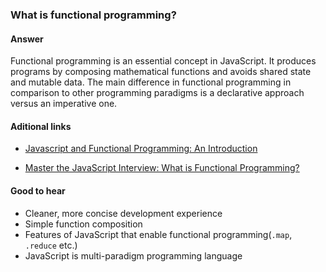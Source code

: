 ### What is functional programming?

#### Answer

Functional programming is an essential concept in JavaScript. It produces programs by composing mathematical functions and avoids shared state and mutable data. The main difference in functional programming in comparison to other programming paradigms is a declarative approach versus an imperative one.

#### Aditional links

* [Javascript and Functional Programming: An Introduction](https://hackernoon.com/javascript-and-functional-programming-an-introduction-286aa625e26d)

* [Master the JavaScript Interview: What is Functional Programming?](https://medium.com/javascript-scene/master-the-javascript-interview-what-is-functional-programming-7f218c68b3a0)



#### Good to hear

* Cleaner, more concise development experience
* Simple function composition
* Features of JavaScript that enable functional programming(`.map`, `.reduce` etc.)
* JavaScript is multi-paradigm programming language

<!-- tags: (javascript) -->
